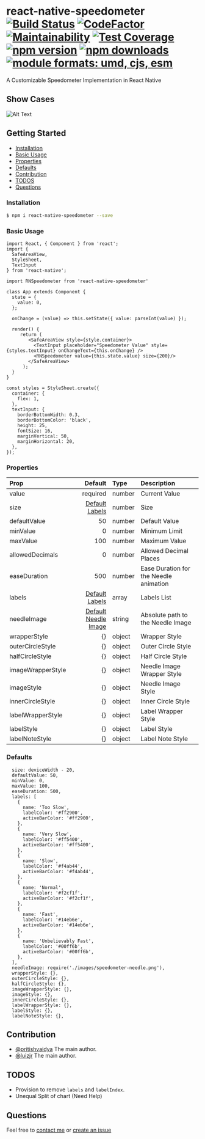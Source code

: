 # react-native-speedometer [![Build Status](https://travis-ci.com/luizjr/react-native-speedometer.svg?branch=master)](https://travis-ci.com/luizjr/react-native-speedometer) [![CodeFactor](https://www.codefactor.io/repository/github/luizjr/react-native-speedometer/badge)](https://www.codefactor.io/repository/github/luizjr/react-native-speedometer) [![Maintainability](https://api.codeclimate.com/v1/badges/0938f80fff81ed82c9de/maintainability)](https://codeclimate.com/github/luizjr/react-native-speedometer/maintainability) [![Test Coverage](https://api.codeclimate.com/v1/badges/0938f80fff81ed82c9de/test_coverage)](https://codeclimate.com/github/luizjr/react-native-speedometer/test_coverage) [![npm version](https://badge.fury.io/js/react-native-speedometer.svg)](https://badge.fury.io/js/react-native-speedometer) [![npm downloads](https://img.shields.io/npm/dt/react-native-speedometer.svg)](https://npm-stat.com/charts.html?package=react-native-speedometer&from=2018-02-17&to=2018-12-28) <a href="https://github.com/luizjr/react-native-speedometer/blob/master/README.md"><img src="https://img.shields.io/badge/module%20formats-umd%2C%20cjs%2C%20esm-green.svg" alt="module formats: umd, cjs, esm"></a>

A Customizable Speedometer Implementation in React Native

## Show Cases

![Alt Text](https://media.giphy.com/media/7SEJiywhkmM9veTlvi/giphy.gif)

## Getting Started

- [Installation](#installation)
- [Basic Usage](#basic-usage)
- [Properties](#properties)
- [Defaults](#defaults)
- [Contribution](#contribution)
- [TODOS](#todos)
- [Questions](#questions)

### Installation

```bash
$ npm i react-native-speedometer --save
```

### Basic Usage

```
import React, { Component } from 'react';
import {
  SafeAreaView,
  StyleSheet,
  TextInput
} from 'react-native';

import RNSpeedometer from 'react-native-speedometer'

class App extends Component {
  state = {
    value: 0,
  };

  onChange = (value) => this.setState({ value: parseInt(value) });

  render() {
     return (
        <SafeAreaView style={style.container}>
          <TextInput placeholder="Speedometer Value" style={styles.textInput} onChangeText={this.onChange} />
          <RNSpeedometer value={this.state.value} size={200}/>
        </SafeAreaView>
      );
  }
}

const styles = StyleSheet.create({
  container: {
    flex: 1,
  },
  textInput: {
    borderBottomWidth: 0.3,
    borderBottomColor: 'black',
    height: 25,
    fontSize: 16,
    marginVertical: 50,
    marginHorizontal: 20,
  },
});
```

### Properties

| Prop              |                           Default | Type   | Description                            |
| :---------------- | --------------------------------: | :----- | :------------------------------------- |
| value             |                          required | number | Current Value                          |
| size              |       [Default Labels](#defaults) | number | Size                                   |
| defaultValue      |                                50 | number | Default Value                          |
| minValue          |                                 0 | number | Minimum Limit                          |
| maxValue          |                               100 | number | Maximum Value                          |
| allowedDecimals   |                                 0 | number | Allowed Decimal Places                 |
| easeDuration      |                               500 | number | Ease Duration for the Needle animation |
| labels            |       [Default Labels](#defaults) | array  | Labels List                            |
| needleImage       | [Default Needle Image](#defaults) | string | Absolute path to the Needle Image      |
| wrapperStyle      |                                {} | object | Wrapper Style                          |
| outerCircleStyle  |                                {} | object | Outer Circle Style                     |
| halfCircleStyle   |                                {} | object | Half Circle Style                      |
| imageWrapperStyle |                                {} | object | Needle Image Wrapper Style             |
| imageStyle        |                                {} | object | Needle Image Style                     |
| innerCircleStyle  |                                {} | object | Inner Circle Style                     |
| labelWrapperStyle |                                {} | object | Label Wrapper Style                    |
| labelStyle        |                                {} | object | Label Style                            |
| labelNoteStyle    |                                {} | object | Label Note Style                       |

### Defaults

```
  size: deviceWidth - 20,
  defaultValue: 50,
  minValue: 0,
  maxValue: 100,
  easeDuration: 500,
  labels: [
    {
      name: 'Too Slow',
      labelColor: '#ff2900',
      activeBarColor: '#ff2900',
    },
    {
      name: 'Very Slow',
      labelColor: '#ff5400',
      activeBarColor: '#ff5400',
    },
    {
      name: 'Slow',
      labelColor: '#f4ab44',
      activeBarColor: '#f4ab44',
    },
    {
      name: 'Normal',
      labelColor: '#f2cf1f',
      activeBarColor: '#f2cf1f',
    },
    {
      name: 'Fast',
      labelColor: '#14eb6e',
      activeBarColor: '#14eb6e',
    },
    {
      name: 'Unbelievably Fast',
      labelColor: '#00ff6b',
      activeBarColor: '#00ff6b',
    },
  ],
  needleImage: require('./images/speedometer-needle.png'),
  wrapperStyle: {},
  outerCircleStyle: {},
  halfCircleStyle: {},
  imageWrapperStyle: {},
  imageStyle: {},
  innerCircleStyle: {},
  labelWrapperStyle: {},
  labelStyle: {},
  labelNoteStyle: {},
```

## Contribution

- [@pritishvaidya](mailto:pritishvaidya94@gmail.com) The main author.
- [@luizjr](mailto:lj@luizjr.dev) The main author.

## TODOS

- Provision to remove `labels` and `labelIndex`.
- Unequal Split of chart (Need Help)

## Questions

Feel free to [contact me](mailto:lj@luizjr.dev) or [create an issue](https://github.com/luizjr/react-native-speedometer/issues/new)
